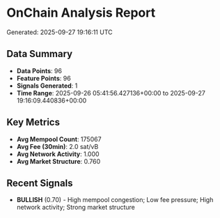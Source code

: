 # OnChain Analysis Report
Generated: 2025-09-27 19:16:11 UTC

## Data Summary
- **Data Points**: 96
- **Feature Points**: 96
- **Signals Generated**: 1
- **Time Range**: 2025-09-26 05:41:56.427136+00:00 to 2025-09-27 19:16:09.440836+00:00

## Key Metrics
- **Avg Mempool Count**: 175067
- **Avg Fee (30min)**: 2.0 sat/vB
- **Avg Network Activity**: 1.000
- **Avg Market Structure**: 0.760

## Recent Signals
- **BULLISH** (0.70) - High mempool congestion; Low fee pressure; High network activity; Strong market structure
